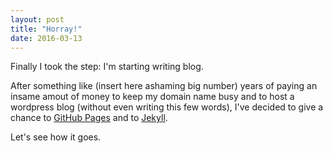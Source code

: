 ```yaml
---
layout: post
title: "Horray!"
date: 2016-03-13
---
```


Finally I took the step: I'm starting writing blog. 

After something like (insert here ashaming big number) years of paying an insame amout of money to keep my domain name busy and to host a wordpress blog (without even writing this few words), I've decided to give a chance to [GitHub Pages](http://github.io) and to [Jekyll](http://jekyllrb.com).

Let's see how it goes.